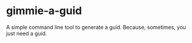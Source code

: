# gimmie-a-guid
A simple command line tool to generate a guid. Because, sometimes, you just need a guid.

